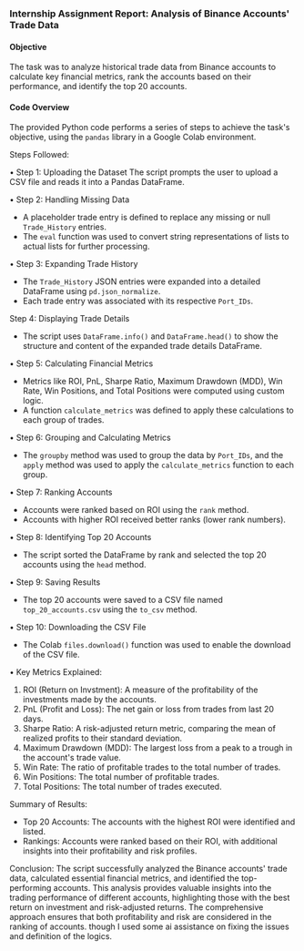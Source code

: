 ### **Internship Assignment Report: Analysis of Binance Accounts' Trade Data**

#### **Objective**
The task was to analyze historical trade data from Binance accounts to calculate key financial metrics, rank the accounts based on their performance, and identify the top 20 accounts.

#### **Code Overview**
The provided Python code performs a series of steps to achieve the task's objective, using the `pandas` library in a Google Colab environment.



Steps Followed:

• Step 1: Uploading the Dataset
The script prompts the user to upload a CSV file and reads it into a Pandas DataFrame.

• Step 2: Handling Missing Data
  - A placeholder trade entry is defined to replace any missing or null `Trade_History` entries.
  - The `eval` function was used to convert string representations of lists to actual lists for further processing.

• Step 3: Expanding Trade History
  - The `Trade_History` JSON entries were expanded into a detailed DataFrame using `pd.json_normalize`.
  - Each trade entry was associated with its respective `Port_IDs`.

Step 4: Displaying Trade Details
-  The script uses `DataFrame.info()` and `DataFrame.head()` to show the structure and content of the expanded trade details DataFrame.

• Step 5: Calculating Financial Metrics
  - Metrics like ROI, PnL, Sharpe Ratio, Maximum Drawdown (MDD), Win Rate, Win Positions, and Total Positions were computed using custom logic.
  - A function `calculate_metrics` was defined to apply these calculations to each group of trades.

• Step 6: Grouping and Calculating Metrics
-  The `groupby` method was used to group the data by `Port_IDs`, and the `apply` method was used to apply the `calculate_metrics` function to each group.

• Step 7: Ranking Accounts
  - Accounts were ranked based on ROI using the `rank` method.
  - Accounts with higher ROI received better ranks (lower rank numbers).

• Step 8: Identifying Top 20 Accounts
-  The script sorted the DataFrame by rank and selected the top 20 accounts using the `head` method.

• Step 9: Saving Results
- The top 20 accounts were saved to a CSV file named `top_20_accounts.csv` using the `to_csv` method.

• Step 10: Downloading the CSV File
-  The Colab `files.download()` function was used to enable the download of the CSV file.


• Key Metrics Explained:
1. ROI (Return on Invstment): A measure of the profitability of the investments made by the accounts.
2. PnL (Profit and Loss): The net gain or loss from trades from last 20 days.
3. Sharpe Ratio: A risk-adjusted return metric, comparing the mean of realized profits to their standard deviation.
4. Maximum Drawdown (MDD): The largest loss from a peak to a trough in the account's trade value.
5. Win Rate: The ratio of profitable trades to the total number of trades.
6. Win Positions: The total number of profitable trades.
7. Total Positions: The total number of trades executed.


Summary of Results:
- Top 20 Accounts: The accounts with the highest ROI were identified and listed.
- Rankings: Accounts were ranked based on their ROI, with additional insights into their profitability and risk profiles.


Conclusion:
The script successfully analyzed the Binance accounts' trade data,
calculated essential financial metrics, and identified the top-performing accounts. 
This analysis provides valuable insights into the trading performance of different accounts,
highlighting those with the best return on investment and risk-adjusted returns. 
The comprehensive approach ensures that both profitability and risk are considered in the ranking of accounts.
though I used some ai assistance on fixing the issues and definition of the logics.
